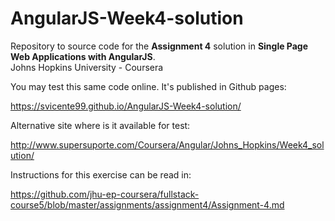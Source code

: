 # AngularJS-Week4-solution

Repository to source code for the <b>Assignment 4</b> solution in <b>Single Page Web Applications with AngularJS</b>.<br>
Johns Hopkins University - Coursera

You may test this same code online. It's published in Github pages:

https://svicente99.github.io/AngularJS-Week4-solution/

Alternative site where is it available for test:

http://www.supersuporte.com/Coursera/Angular/Johns_Hopkins/Week4_solution/

Instructions for this exercise can be read in:

https://github.com/jhu-ep-coursera/fullstack-course5/blob/master/assignments/assignment4/Assignment-4.md
